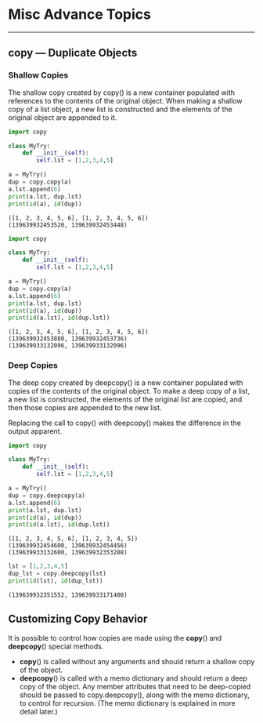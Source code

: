 
# Misc Advance Topics
----

## copy — Duplicate Objects

### Shallow Copies

The shallow copy created by copy() is a new container populated with references to the contents of the original object. When making a shallow copy of a list object, a new list is constructed and the elements of the original object are appended to it.


```python
import copy

class MyTry:
    def __init__(self):
        self.lst = [1,2,3,4,5]

a = MyTry()
dup = copy.copy(a) 
a.lst.append(6)
print(a.lst, dup.lst)
print(id(a), id(dup))
```

    ([1, 2, 3, 4, 5, 6], [1, 2, 3, 4, 5, 6])
    (139639932453520, 139639932453448)



```python
import copy

class MyTry:
    def __init__(self):
        self.lst = [1,2,3,4,5]

a = MyTry()
dup = copy.copy(a) 
a.lst.append(6)
print(a.lst, dup.lst)
print(id(a), id(dup))
print(id(a.lst), id(dup.lst))

```

    ([1, 2, 3, 4, 5, 6], [1, 2, 3, 4, 5, 6])
    (139639932453880, 139639932453736)
    (139639933132096, 139639933132096)


### Deep Copies

The deep copy created by deepcopy() is a new container populated with copies of the contents of the original object. To make a deep copy of a list, a new list is constructed, the elements of the original list are copied, and then those copies are appended to the new list.

Replacing the call to copy() with deepcopy() makes the difference in the output apparent.


```python
import copy

class MyTry:
    def __init__(self):
        self.lst = [1,2,3,4,5]

a = MyTry()
dup = copy.deepcopy(a) 
a.lst.append(6)
print(a.lst, dup.lst)
print(id(a), id(dup))
print(id(a.lst), id(dup.lst))
```

    ([1, 2, 3, 4, 5, 6], [1, 2, 3, 4, 5])
    (139639932454600, 139639932454456)
    (139639933132600, 139639932353208)



```python
lst = [1,2,3,4,5]
dup_lst = copy.deepcopy(lst)
print(id(lst), id(dup_lst))
```

    (139639932351552, 139639933171400)


## Customizing Copy Behavior

It is possible to control how copies are made using the __copy__() and __deepcopy__() special methods.

- __copy__() is called without any arguments and should return a shallow copy of the object.
- __deepcopy__() is called with a memo dictionary and should return a deep copy of the object. Any member attributes that need to be deep-copied should be passed to copy.deepcopy(), along with the memo dictionary, to control for recursion. (The memo dictionary is explained in more detail later.)
